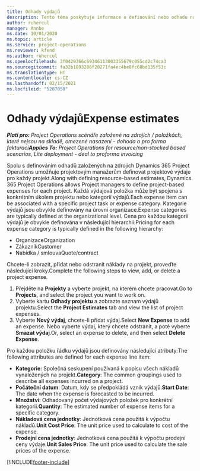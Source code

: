 ```yaml
---
title: Odhady výdajů
description: Tento téma poskytuje informace o definování nebo odhadu nákladů na projekt.
author: ruhercul
manager: Annbe
ms.date: 10/01/2020
ms.topic: article
ms.service: project-operations
ms.reviewer: kfend
ms.author: ruhercul
ms.openlocfilehash: 3f0429366c69346113003355679c055cd2c74ca3
ms.sourcegitcommit: fa32b1893286f20271fa4ec4be8fc68bd135f53c
ms.translationtype: HT
ms.contentlocale: cs-CZ
ms.lasthandoff: 02/15/2021
ms.locfileid: "5287050"
---
```

# <a name="expense-estimates"></a><span data-ttu-id="5bc39-103">Odhady výdajů</span><span class="sxs-lookup"><span data-stu-id="5bc39-103">Expense estimates</span></span>
<span data-ttu-id="5bc39-104">_**Platí pro:** Project Operations scénáře založené na zdrojích / položkách, které nejsou na skladě, omezené nasazení - dohoda o pro forma fakturaci_</span><span class="sxs-lookup"><span data-stu-id="5bc39-104">_**Applies To:** Project Operations for resource/non-stocked based scenarios, Lite deployment - deal to proforma invoicing_</span></span>

<span data-ttu-id="5bc39-105">Spolu s definováním odhadů založených na zdrojích Dynamics 365 Project Operations umožňuje projektovým manažerům definovat projektové výdaje pro každý projekt.</span><span class="sxs-lookup"><span data-stu-id="5bc39-105">Along with defining resource-based estimates, Dynamics 365 Project Operations allows Project managers to define project-based expenses for each project.</span></span> <span data-ttu-id="5bc39-106">Každá výdajová položka může být spojena s konkrétním úkolem projektu nebo kategorií výdajů.</span><span class="sxs-lookup"><span data-stu-id="5bc39-106">Each expense item can be associated with a specific project task or expense category.</span></span> <span data-ttu-id="5bc39-107">Kategorie výdajů jsou obvykle definovány na úrovni organizace.</span><span class="sxs-lookup"><span data-stu-id="5bc39-107">Expense categories are typically defined at the organizational level.</span></span> <span data-ttu-id="5bc39-108">Cena pro každou kategorii výdajů je obvykle definována v následující hierarchii:</span><span class="sxs-lookup"><span data-stu-id="5bc39-108">Pricing for each expense category is typically defined in the following hierarchy:</span></span>

- <span data-ttu-id="5bc39-109">Organizace</span><span class="sxs-lookup"><span data-stu-id="5bc39-109">Organization</span></span>
- <span data-ttu-id="5bc39-110">Zákazník</span><span class="sxs-lookup"><span data-stu-id="5bc39-110">Customer</span></span>
- <span data-ttu-id="5bc39-111">Nabídka / smlouva</span><span class="sxs-lookup"><span data-stu-id="5bc39-111">Quote/contract</span></span>

<span data-ttu-id="5bc39-112">Chcete-li zobrazit, přidat nebo odstranit náklady na projekt, proveďte následující kroky.</span><span class="sxs-lookup"><span data-stu-id="5bc39-112">Complete the following steps to view, add, or delete a project expense.</span></span>

1. <span data-ttu-id="5bc39-113">Přejděte na **Projekty** a vyberte projekt, na kterém chcete pracovat.</span><span class="sxs-lookup"><span data-stu-id="5bc39-113">Go to **Projects**, and select the project you want to work on.</span></span>
2. <span data-ttu-id="5bc39-114">Vyberte kartu **Odhady projektu** a zobrazte seznam výdajů projektu.</span><span class="sxs-lookup"><span data-stu-id="5bc39-114">Select the **Project Estimates** tab and view the list of project expenses.</span></span>
3. <span data-ttu-id="5bc39-115">Vyberte **Nový výdaj**, chcete-li přidat výdaj.</span><span class="sxs-lookup"><span data-stu-id="5bc39-115">Select **New Expense** to add an expense.</span></span> <span data-ttu-id="5bc39-116">Nebo vyberte výdaj, který chcete odstranit, a poté vyberte **Smazat výdaj**.</span><span class="sxs-lookup"><span data-stu-id="5bc39-116">Or, select an expense to delete, and then select **Delete Expense**.</span></span>

<span data-ttu-id="5bc39-117">Pro každou položku řádku výdajů jsou definovány následující atributy:</span><span class="sxs-lookup"><span data-stu-id="5bc39-117">The following attributes are defined for each expense line item:</span></span>

- <span data-ttu-id="5bc39-118">**Kategorie**: Společná seskupení používaná k popisu všech nákladů vynaložených na projekt.</span><span class="sxs-lookup"><span data-stu-id="5bc39-118">**Category**: The common groupings used to describe all expenses incurred on a project.</span></span>
- <span data-ttu-id="5bc39-119">**Počáteční datum**: Datum, kdy se předpokládá vznik výdajů.</span><span class="sxs-lookup"><span data-stu-id="5bc39-119">**Start Date**: The date when the expense is forecasted to be incurred.</span></span>
- <span data-ttu-id="5bc39-120">**Množství**: Odhadovaný počet výdajových položek pro konkrétní kategorii.</span><span class="sxs-lookup"><span data-stu-id="5bc39-120">**Quantity**: The estimated number of expense items for a specific category.</span></span>
- <span data-ttu-id="5bc39-121">**Nákladová cena jednotky**: Jednotková cena použitá k výpočtu nákladů.</span><span class="sxs-lookup"><span data-stu-id="5bc39-121">**Unit Cost Price**: The unit price used to calculate to cost of the expense.</span></span>
- <span data-ttu-id="5bc39-122">**Prodejní cena jednotky**: Jednotková cena použitá k výpočtu prodejní ceny výdaje.</span><span class="sxs-lookup"><span data-stu-id="5bc39-122">**Unit Sales Price**: The unit price used to calculate the sale prices of the expense.</span></span>



[!INCLUDE[footer-include](../includes/footer-banner.md)]
